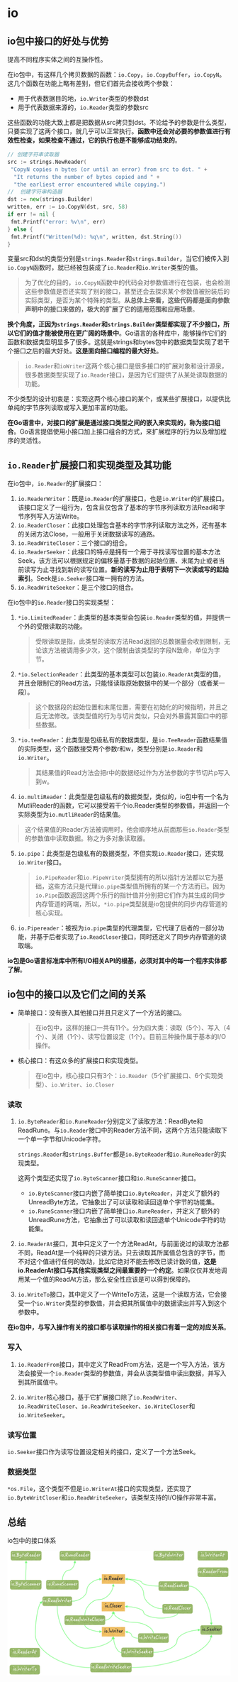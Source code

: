 # io

## io包中接口的好处与优势

提高不同程序实体之间的互操作性。

在io包中，有这样几个拷贝数据的函数：`io.Copy`，`io.CopyBuffer`，`io.CopyN`。这几个函数在功能上略有差别，但它们首先会接收两个参数：

- 用于代表数据目的地，`io.Writer`类型的参数dst
- 用于代表数据来源的，`io.Reader`类型的参数src

这些函数的功能大致上都是把数据从src拷贝到dst。不论给予的参数是什么类型，只要实现了这两个接口，就几乎可以正常执行。**函数中还会对必要的参数值进行有效性检查，如果检查不通过，它的执行也是不能够成功结束的**。

```go
// 创建字符串读取器
src := strings.NewReader(
 "CopyN copies n bytes (or until an error) from src to dst. " +
  "It returns the number of bytes copied and " +
  "the earliest error encountered while copying.")
//  创建字符串构造器
dst := new(strings.Builder)
written, err := io.CopyN(dst, src, 58)
if err != nil {
 fmt.Printf("error: %v\n", err)
} else {
 fmt.Printf("Written(%d): %q\n", written, dst.String())
}
```

变量src和dst的类型分别是`strings.Reader`和`strings.Builder`，当它们被传入到`io.CopyN`函数时，就已经被包装成了`io.Reader`和`io.Writer`类型的值。

> 为了优化的目的，`io.CopyN`函数中的代码会对参数值进行在包装，也会检测这些参数值是否还实现了别的接口，甚至还会去探求某个参数值被扮装后的实际类型，是否为某个特殊的类型。**从总体上来看，这些代码都是面向参数声明中的接口来做的，极大的扩展了它的适用范围和应用场景**。

**换个角度，正因为`strings.Reader`和`strings.Builder`类型都实现了不少接口，所以它们的值才能被使用在更广阔的场景中**。Go语言的各种库中，能够操作它们的函数和数据类型明显多了很多。这就是strings和bytes包中的数据类型实现了若干个接口之后的最大好处。**这是面向接口编程的最大好处**。

> `io.Reader`和`ioWriter`这两个核心接口是很多接口的扩展对象和设计源泉，很多数据类型实现了`io.Reader`接口，是因为它们提供了从某处读取数据的功能。

不少类型的设计初衷是：实现这两个核心接口的某个，或某些扩展接口，以提供比单纯的字节序列读取或写入更加丰富的功能。

**在Go语言中，对接口的扩展是通过接口类型之间的嵌入来实现的，称为接口组合**。Go语言提倡使用小接口加上接口组合的方式，来扩展程序的行为以及增加程序的灵活性。

## `io.Reader`扩展接口和实现类型及其功能

在io包中，`io.Reader`的扩展接口：

1. `io.ReaderWriter`：既是`io.Reader`的扩展接口，也是`io.Writer`的扩展接口。该接口定义了一组行为，包含且仅包含了基本的字节序列读取方法Read和字节序列写入方法Write。
2. `io.ReaderCloser`：此接口处理包含基本的字节序列读取方法之外，还有基本的关闭方法Close，一般用于关闭数据读写的通路。
3. `io.ReadWriteCloser`：三个接口的组合。
4. `io.ReaderSeeker`：此接口的特点是拥有一个用于寻找读写位置的基本方法Seek，该方法可以根据规定的偏移量基于数据的起始位置、末尾为止或者当前读写为止寻找到新的读写位置。**新的读写为止用于表明下一次读或写的起始索引**。Seek是`io.Seeker`接口唯一拥有的方法。
5. `io.ReadWriteSeeker`：是三个接口的组合。

在io包中的`io.Reader`接口的实现类型：

1. `*io.LimitedReader`：此类型的基本类型会包装`io.Reader`类型的值，并提供一个外的受限读取的功能。

    > 受限读取是指，此类型的读取方法Read返回的总数据量会收到限制，无论该方法被调用多少次，这个限制由该类型的字段N致命，单位为字节。 

2. `*io.SelectionReader`：此类型的基本类型可以包装`io.ReaderAt`类型的值，并且会限制它的Read方法，只能怪读取原始数据中的某一个部分（或者某一段）。

    > 这个数据段的起始位置和末尾位置，需要在初始化的时候指明，并且之后无法修改。该类型值的行为与切片类似，只会对外暴露其窗口中的那些数据。

3. `*io.teeReader`：此类型是包级私有的数据类型，是`io.TeeReader`函数结果值的实际类型，这个函数接受两个参数r和w，类型分别是`io.Reader`和`io.Writer`。

    > 其结果值的Read方法会把r中的数据经过作为方法参数的字节切片p写入到w。

4. `io.multiReader`：此类型是包级私有的数据类型，类似的，io包中有一个名为MutliReader的函数，它可以接受若干个io.Reader类型的参数值，并返回一个实际类型为`io.mutliReader`的结果值。

> 这个结果值的Reader方法被调用时，他会顺序地从前面那些`io.Reader`类型的参数值中读取数据。称之为多对象读取器。

5. `io.pipe`：此类型是包级私有的数据类型，不但实现`io.Reader`接口，还实现`io.Writer`接口。

    > `io.PipeReader`和`io.PipeWriter`类型拥有的所以指针方法都以它为基础，这些方法只是代理`io.pipe`类型值所拥有的某一个方法而已。因为`io.Pipe`函数返回这两个乐行的指针值并分别把它们作为其生成的同步内存管道的两端，所以，`*io.pipe`类型就是io包提供的同步内存管道的核心实现。

6. `io.Pipereader`：被视为`io.pipe`类型的代理类型，它代理了后者的一部分功能，并基于后者实现了`io.ReadCloser`接口，同时还定义了同步内存管道的读取端。

**io包是Go语言标准库中所有I/O相关API的根基，必须对其中的每一个程序实体都了解**。

## io包中的接口以及它们之间的关系

- 简单接口：没有嵌入其他接口并且只定义了一个方法的接口。

    > 在io包中，这样的接口一共有11个。分为四大类：读取（5个）、写入（4个）、关闭（1个）、读写位置设定（1个）。目前三种操作属于基本的I/O操作。

- 核心接口：有这众多的扩展接口和实现类型。

    > 在io包中，核心接口只有3个：`io.Reader`（5个扩展接口、6个实现类型）、`io.Writer`、`io.Closer`

### 读取

1. `io.ByteReader`和`io.RuneReader`分别定义了读取方法：ReadByte和ReadRune。与`io.Reader`接口中的Reader方法不同，这两个方法只能读取下一个单一字节和Unicode字符。

    `strings.Reader`和`strings.Buffer`都是`io.ByteReader`和`io.RuneReader`的实现类型。

    这两个类型还实现了`io.ByteScanner`接口和`io.RuneScanner`接口。

     - `io.ByteScanner`接口内嵌了简单接口`io.ByteReader`，并定义了额外的UnreadByte方法，它抽象出了可以读取和读回退单个字节的功能集。
     - `io.RuneScanner`接口内嵌了简单接口`io.RuneReader`，并定义了额外的UnreadRune方法，它抽象出了可以读取和读回退单个Unicode字符的功能集。

2. `io.ReaderAt`接口，其中只定义了一个方法ReadAt，与前面说过的读取方法都不同，ReadAt是一个纯粹的只读方法。只去读取其所属值总包含的字节，而不对这个值进行任何的改动，比如它绝对不能去修改已读计数的值，**这是io.ReaderAt接口与其他实现类型之间最重要的一个约定**。如果仅仅并发地调用某一个值的ReadAt方法，那么安全性应该是可以得到保障的。
3. `io.WriteTo`接口，其中定义了一个WriteTo方法，这是一个读取方法，它会接受一个`io.Writer`类型的参数值，并会把其所属值中的数据读出并写入到这个参数中。

**在io包中，与写入操作有关的接口都与读取操作的相关接口有着一定的对应关系**。

### 写入

1. `io.ReaderFrom`接口，其中定义了ReadFrom方法，这是一个写入方法，该方法会接受一个`io.Reader`类型的参数值，并会从该类型值中读出数据，并写入到其所属值中。

2. `io.Writer`核心接口，基于它扩展接口除了`io.ReadWriter`、`io.ReadWriteCloser`、`io.ReadWriteSeeker`、`io.WriteCloser`和`io.WriteSeeker`。

### 读写位置

`io.Seeker`接口作为读写位置设定相关的接口，定义了一个方法Seek。

### 数据类型

`*os.File`，这个类型不但是`io.WriterAt`接口的实现类型，还实现了`io.ByteWritCloser`和`io.ReadWriteSeeker`，该类型支持的I/O操作非常丰富。

## 总结

io包中的接口体系

![images](/docs/images/io-interface.png)